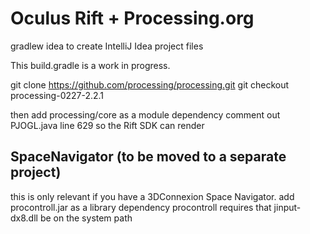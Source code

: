 Oculus Rift + Processing.org
============================

gradlew idea to create IntelliJ Idea project files

This build.gradle is a work in progress.

git clone https://github.com/processing/processing.git
git checkout processing-0227-2.2.1

then add processing/core as a module dependency 
comment out PJOGL.java line 629 so the Rift SDK can render


SpaceNavigator  (to be moved to a separate project)
--------------
this is only relevant if you have a 3DConnexion Space Navigator.
add procontroll.jar as a library dependency
procontroll requires that jinput-dx8.dll be on the system path